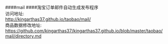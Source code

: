 ####mail
####淘宝订单邮件自动生成发布程序  
访问地址:  
http://kingarthas37.github.io/taobao/mail/  
商品数据修改地址:  
https://github.com/kingarthas37/kingarthas37.github.io/blob/master/taobao/mail/directory.md


